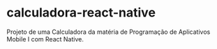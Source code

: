 # calculadora-react-native
Projeto de uma Calculadora da matéria de Programação de Aplicativos Mobile I com React Native.
